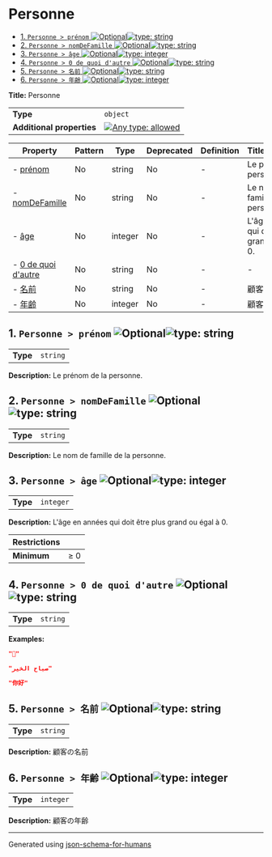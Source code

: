 # Personne

- [1. `Personne > prénom` ![Optional](https://img.shields.io/badge/Optional-yellow)![type: string](https://img.shields.io/badge/type-string-4c72b0)](#prénom)
- [2. `Personne > nomDeFamille` ![Optional](https://img.shields.io/badge/Optional-yellow)![type: string](https://img.shields.io/badge/type-string-4c72b0)](#nomDeFamille)
- [3. `Personne > âge` ![Optional](https://img.shields.io/badge/Optional-yellow)![type: integer](https://img.shields.io/badge/type-integer-55a868)](#âge)
- [4. `Personne > 0 de quoi d'autre` ![Optional](https://img.shields.io/badge/Optional-yellow)![type: string](https://img.shields.io/badge/type-string-4c72b0)](#0_de_quoi_dautre)
- [5. `Personne > 名前` ![Optional](https://img.shields.io/badge/Optional-yellow)![type: string](https://img.shields.io/badge/type-string-4c72b0)](#名前)
- [6. `Personne > 年齢` ![Optional](https://img.shields.io/badge/Optional-yellow)![type: integer](https://img.shields.io/badge/type-integer-55a868)](#年齢)

**Title:** Personne

|                           |                                                                                                                                   |
| ------------------------- | --------------------------------------------------------------------------------------------------------------------------------- |
| **Type**                  | `object`                                                                                                                          |
| **Additional properties** | [![Any type: allowed](https://img.shields.io/badge/Any%20type-allowed-green)](# "Additional Properties of any type are allowed.") |

| Property                                  | Pattern | Type    | Deprecated | Definition | Title/Description                                     |
| ----------------------------------------- | ------- | ------- | ---------- | ---------- | ----------------------------------------------------- |
| - [prénom](#prénom )                      | No      | string  | No         | -          | Le prénom de la personne.                             |
| - [nomDeFamille](#nomDeFamille )          | No      | string  | No         | -          | Le nom de famille de la personne.                     |
| - [âge](#âge )                            | No      | integer | No         | -          | L'âge en années qui doit être plus grand ou égal à 0. |
| - [0 de quoi d'autre](#0_de_quoi_dautre ) | No      | string  | No         | -          | -                                                     |
| - [名前](#名前 )                              | No      | string  | No         | -          | 顧客の名前                                                 |
| - [年齢](#年齢 )                              | No      | integer | No         | -          | 顧客の年齢                                                 |

## <a name="prénom"></a>1. `Personne > prénom` ![Optional](https://img.shields.io/badge/Optional-yellow)![type: string](https://img.shields.io/badge/type-string-4c72b0)

|          |          |
| -------- | -------- |
| **Type** | `string` |

**Description:** Le prénom de la personne.

## <a name="nomDeFamille"></a>2. `Personne > nomDeFamille` ![Optional](https://img.shields.io/badge/Optional-yellow)![type: string](https://img.shields.io/badge/type-string-4c72b0)

|          |          |
| -------- | -------- |
| **Type** | `string` |

**Description:** Le nom de famille de la personne.

## <a name="âge"></a>3. `Personne > âge` ![Optional](https://img.shields.io/badge/Optional-yellow)![type: integer](https://img.shields.io/badge/type-integer-55a868)

|          |           |
| -------- | --------- |
| **Type** | `integer` |

**Description:** L'âge en années qui doit être plus grand ou égal à 0.

| Restrictions |        |
| ------------ | ------ |
| **Minimum**  | &ge; 0 |

## <a name="0_de_quoi_dautre"></a>4. `Personne > 0 de quoi d'autre` ![Optional](https://img.shields.io/badge/Optional-yellow)![type: string](https://img.shields.io/badge/type-string-4c72b0)

|          |          |
| -------- | -------- |
| **Type** | `string` |

**Examples:** 

```json
"🖖"
```

```json
"صباح الخير"
```

```json
"你好"
```

## <a name="名前"></a>5. `Personne > 名前` ![Optional](https://img.shields.io/badge/Optional-yellow)![type: string](https://img.shields.io/badge/type-string-4c72b0)

|          |          |
| -------- | -------- |
| **Type** | `string` |

**Description:** 顧客の名前

## <a name="年齢"></a>6. `Personne > 年齢` ![Optional](https://img.shields.io/badge/Optional-yellow)![type: integer](https://img.shields.io/badge/type-integer-55a868)

|          |           |
| -------- | --------- |
| **Type** | `integer` |

**Description:** 顧客の年齢

----------------------------------------------------------------------------------------------------------------------------
Generated using [json-schema-for-humans](https://github.com/coveooss/json-schema-for-humans)
